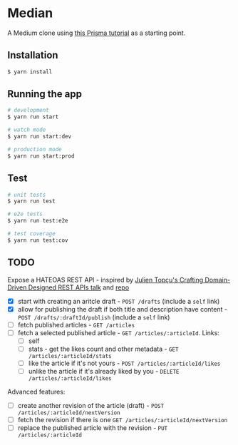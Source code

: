 # Median

A Medium clone using [this Prisma tutorial](https://www.prisma.io/blog/nestjs-prisma-rest-api-7D056s1BmOL0) as a starting point.

## Installation

```bash
$ yarn install
```

## Running the app

```bash
# development
$ yarn run start

# watch mode
$ yarn run start:dev

# production mode
$ yarn run start:prod
```

## Test

```bash
# unit tests
$ yarn run test

# e2e tests
$ yarn run test:e2e

# test coverage
$ yarn run test:cov
```

## TODO
Expose a HATEOAS REST API - inspired by [Julien Topçu's Crafting Domain-Driven Designed REST APIs talk](https://www.youtube.com/watch?v=x3Bf25altb4) and [repo](https://gitlab.com/crafts-records/columbiad-express)
- [x] start with creating an aritcle draft - `POST /drafts` (include a `self` link)
- [x] allow for publishing the draft if both title and description have content - `POST /drafts/:draftId/publish` (include a `self` link)
- [ ] fetch published articles - `GET /articles`
- [ ] fetch a selected published article - `GET /articles/:articleId`. Links:
  - [ ] self
  - [ ] stats - get the likes count and other metadata - `GET /articles/:articleId/stats`
  - [ ] like the article if it's not yours - `POST /articles/:articleId/likes`
  - [ ] unlike the article if it's already liked by you - `DELETE /articles/:articleId/likes`

Advanced features:
- [ ] create another revision of the article (draft) - `POST /articles/:articleId/nextVersion`
- [ ] fetch the revision if there is one `GET /articles/:articleId/nextVersion`
- [ ] replace the published article with the revision - `PUT /articles/:articleId`

